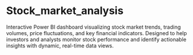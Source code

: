 # Stock_market_analysis
Interactive Power BI dashboard visualizing stock market trends, trading volumes, price fluctuations, and key financial indicators. Designed to help investors and analysts monitor stock performance and identify actionable insights with dynamic, real-time data views.
